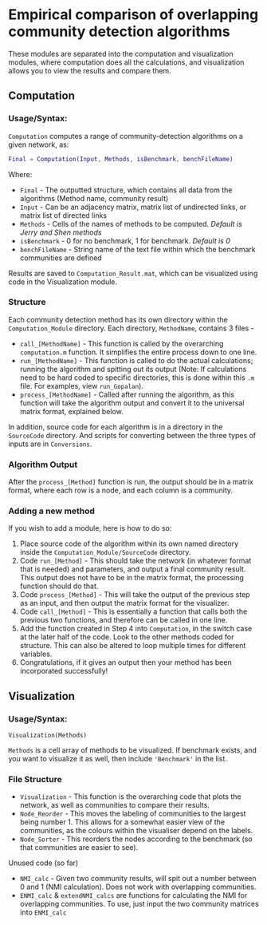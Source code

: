 # Empirical comparison of overlapping community detection algorithms

These modules are separated into the computation and visualization modules, where computation does all the calculations, and visualization allows you to view the results and compare them.

## Computation

### Usage/Syntax:

`Computation` computes a range of community-detection algorithms on a given network, as:

```matlab
Final = Computation(Input, Methods, isBenchmark, benchFileName)
```

Where:

* `Final` -	The outputted structure, which contains all data from the algorithms (Method name, community result)
* `Input` -	Can be an adjacency matrix, matrix list of undirected links, or matrix list of directed links
* `Methods` -	Cells of the names of methods to be computed. *Default is Jerry and Shen methods*
* `isBenchmark` -	0 for no benchmark, 1 for benchmark. *Default is 0*
* `benchFileName` - String name of the text file within which the benchmark communities are defined

Results are saved to `Computation_Result.mat`, which can be visualized using code in the Visualization module.

### Structure

Each community detection method has its own directory within the `Computation_Module` directory.
Each directory, `MethodName`, contains 3 files -

* `call_[MethodName]` - This function is called by the overarching `computation.m` function. It simplifies the entire process down to one line.
* `run_[MethodName]` - This function is called to do the actual calculations; running the algorithm and spitting out its output (Note: If calculations need to be hard coded to specific directories, this is done within this `.m` file. For examples, view `run_Gopalan`).
* `process_[MethodName]` - Called after running the algorithm, as this function will take the algorithm output and convert it to the universal matrix format, explained below.

In addition, source code for each algorithm is in a directory in the `SourceCode` directory.
And scripts for converting between the three types of inputs are in `Conversions`.

### Algorithm Output

After the `process_[Method]` function is run, the output should be in a matrix format, where each row is a node, and each column is a community.

### Adding a new method

If you wish to add a module, here is how to do so:

1. Place source code of the algorithm within its own named directory inside  the `Computation_Module/SourceCode` directory.
2. Code `run_[Method]` - This should take the network (in whatever format that is needed) and parameters, and output a final community result.
   This output does not have to be in the matrix format, the processing function should do that.
3. Code `process_[Method]` - This will take the output of the previous step as an input, and then output the matrix format for the visualizer.
4. Code `call_[Method]` - This is essentially a function that calls both the previous two functions, and therefore can be called in one line.
5. Add the function created in Step 4 into `Computation`, in the switch case at the later half of the code. Look to the other methods coded for structure.
   This can also be altered to loop multiple times for different variables.
6. Congratulations, if it gives an output then your method has been incorporated successfully!


## Visualization

### Usage/Syntax:

```
Visualization(Methods)
```

`Methods` is a cell array of methods to be visualized.
If benchmark exists, and you want to visualize it as well, then include `'Benchmark'` in the list.

### File Structure

* `Visualization` - This function is the overarching code that plots the network, as well as communities to compare their results.
* `Node_Reorder` - This moves the labeling of communities to the largest being number 1.
  This allows for a somewhat easier view of the communities, as the colours within the visualiser depend on the labels.
* `Node_Sorter` - This reorders the nodes according to the benchmark (so that communities are easier to see).

Unused code (so far)

* `NMI_calc` - Given two community results, will spit out a number between 0 and 1 (NMI calculation).
  Does not work with overlapping communities.
* `ENMI_calc` & `extendNMI_calcs` are functions for calculating the NMI for overlapping communities.
  To use, just input the two community matrices into `ENMI_calc`
